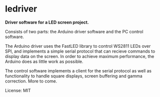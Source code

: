 # ledriver

**Driver software for a LED screen project.**

Consists of two parts: the Arduino driver software and the PC control software.

The Arduino driver uses the FastLED library to control WS2811 LEDs over SPI, and implements a simple serial protocol that can recieve commands to display data on the screen. In order to achieve maximum performance, the Arduino does as little work as possible.

The control software implements a client for the serial protocol as well as functionality to handle square displays, screen buffering and gamma correction. More to come.

License: MIT
